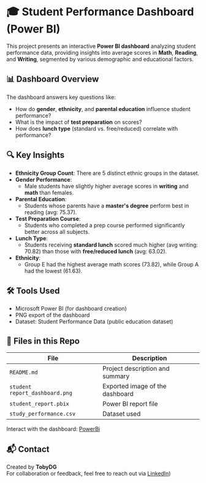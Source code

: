 # 🎓 Student Performance Dashboard (Power BI)

This project presents an interactive **Power BI dashboard** analyzing student performance data, providing insights into average scores in **Math**, **Reading**, and **Writing**, segmented by various demographic and educational factors.

## 📊 Dashboard Overview

The dashboard answers key questions like:

- How do **gender**, **ethnicity**, and **parental education** influence student performance?
- What is the impact of **test preparation** on scores?
- How does **lunch type** (standard vs. free/reduced) correlate with performance?

## 🔍 Key Insights

- **Ethnicity Group Count**: There are 5 distinct ethnic groups in the dataset.
- **Gender Performance**:
  - Male students have slightly higher average scores in **writing** and **math** than females.
- **Parental Education**:
  - Students whose parents have a **master's degree** perform best in reading (avg: 75.37).
- **Test Preparation Course**:
  - Students who completed a prep course performed significantly better across all subjects.
- **Lunch Type**:
  - Students receiving **standard lunch** scored much higher (avg writing: 70.82) than those with **free/reduced lunch** (avg: 63.02).
- **Ethnicity**:
  - Group E had the highest average math scores (73.82), while Group A had the lowest (61.63).

## 🛠 Tools Used

- Microsoft Power BI (for dashboard creation)
- PNG export of the dashboard
- Dataset: Student Performance Data (public education dataset)

## 📁 Files in this Repo

| File | Description |
|------|-------------|
| `README.md` | Project description and summary |
| `student report_dashboard.png` | Exported image of the dashboard |
| `student_report.pbix` | Power BI report file |
| `study_performance.csv` | Dataset used

Interact with the dashboard: <a href= "https://app.powerbi.com/groups/me/reports/19c13ff7-12ca-48c7-b9e7-b6b6f7e34591/8fa142ce9be61105871b?experience=power-bi"> PowerBi </a>


## 📬 Contact

Created by **TobyDG**  
For collaboration or feedback, feel free to reach out via [LinkedIn](https://www.linkedin.com/in/usman-popoola-0307a1238/))
